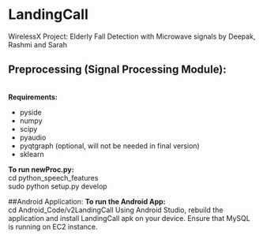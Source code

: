 # LandingCall
WirelessX Project: Elderly Fall Detection with Microwave signals
by Deepak, Rashmi and Sarah




## Preprocessing (Signal Processing Module):

<br> **Requirements:** </br>

- pyside
- numpy
- scipy
- pyaudio
- pyqtgraph (optional, will not be needed in final version)
- sklearn



**To run newProc.py:** </br>
cd python_speech_features</br>
sudo python setup.py develop</br>


##Android Application:
**To run the Android App:** </br>
cd Android_Code/v2LandingCall
Using Android Studio, rebuild the application
and install LandingCall apk on your device. 
Ensure that MySQL is running on EC2 instance.



